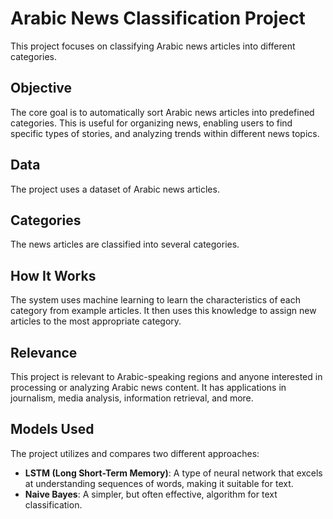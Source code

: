 # Arabic News Classification Project

This project focuses on classifying Arabic news articles into different categories.

## Objective

The core goal is to automatically sort Arabic news articles into predefined categories. This is useful for organizing news, enabling users to find specific types of stories, and analyzing trends within different news topics.

## Data

The project uses a dataset of Arabic news articles.

## Categories

The news articles are classified into several categories.

## How It Works

The system uses machine learning to learn the characteristics of each category from example articles. It then uses this knowledge to assign new articles to the most appropriate category.

## Relevance

This project is relevant to Arabic-speaking regions and anyone interested in processing or analyzing Arabic news content. It has applications in journalism, media analysis, information retrieval, and more.

## Models Used

The project utilizes and compares two different approaches:

* **LSTM (Long Short-Term Memory)**: A type of neural network that excels at understanding sequences of words, making it suitable for text.
* **Naive Bayes**: A simpler, but often effective, algorithm for text classification.

